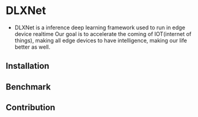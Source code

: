# DLXNet

* DLXNet is a inference deep learning framework used to run in edge device realtime
Our goal is to accelerate the coming of IOT(internet of things), making all edge devices
to have intelligence, making our life better as well.



## Installation



## Benchmark



## Contribution
